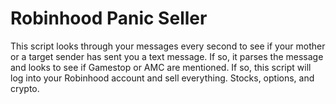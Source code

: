 # Robinhood Panic Seller

This script looks through your messages every second to see if your mother or a target sender has sent you a text message. If so, it parses the message and looks to see if Gamestop or AMC are mentioned. If so, this script will log into your Robinhood account and sell everything. Stocks, options, and crypto. 
